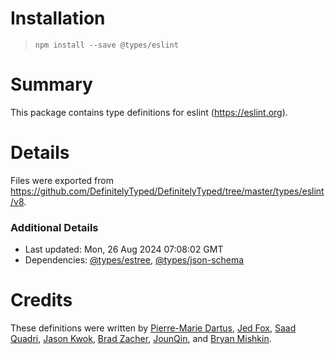 # Installation

> `npm install --save @types/eslint`

# Summary

This package contains type definitions for eslint (https://eslint.org).

# Details

Files were exported from https://github.com/DefinitelyTyped/DefinitelyTyped/tree/master/types/eslint/v8.

### Additional Details

- Last updated: Mon, 26 Aug 2024 07:08:02 GMT
- Dependencies: [@types/estree](https://npmjs.com/package/@types/estree), [@types/json-schema](https://npmjs.com/package/@types/json-schema)

# Credits

These definitions were written by [Pierre-Marie Dartus](https://github.com/pmdartus), [Jed Fox](https://github.com/j-f1), [Saad Quadri](https://github.com/saadq), [Jason Kwok](https://github.com/JasonHK), [Brad Zacher](https://github.com/bradzacher), [JounQin](https://github.com/JounQin), and [Bryan Mishkin](https://github.com/bmish).
